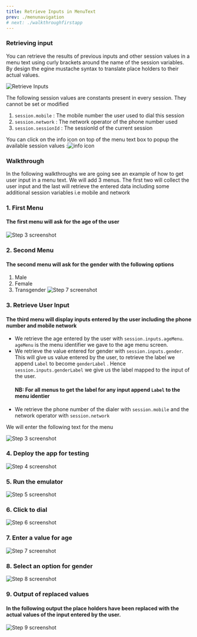 ```yaml
---
title: Retrieve Inputs in MenuText
prev: ./menunavigation
# next: ./walkthroughfirstapp
---
```



###  Retrieving input 
You can retrieve the results of previous inputs and other session values in a menu text using curly brackets around the name of the session variables. By design the egine mustache syntax to translate place holders to their actual values.

![Retrieve Inputs](/assets/images/retrieveinput/retrieveinput.sessionvars.png)

The following  session values are constants present in every session. They cannot be set or modified

1. `session.mobile`  : The mobile number the user used to dial this session
2. `session.network` : The network operator of the phone number used
3. `session.sessionId` : The sessionId of the current session

You can click on the info icon on top of the menu text box to popup the available session values :![info icon](/assets/images/retrieveinput/info.icon.png)


### Walkthrough

In the following walkthroughs we are going see an example of how to get user input in a menu text. We will add 3 menus. The first two will collect the user input and the last will retrieve the entered data including some additional session variables i.e mobile and network
### 1. First Menu
#### The first menu will ask for the age of the user
![Step 3 screenshot](https://images.tango.us/workflows/97267438-0812-4c4a-9717-435fdf470ba5/steps/ccf6e924-0994-45f4-8f83-15fdda96f1d8/a47aa3ad-7dc1-4076-8efa-6c0bbd7ad71c.png?crop=focalpoint&fit=crop&fp-x=0.6250&fp-y=0.3296&fp-z=1.4184&w=1200&mark-x=38&mark-y=235&m64=aHR0cHM6Ly9pbWFnZXMudGFuZ28udXMvc3RhdGljL2JsYW5rLnBuZz9tYXNrPWNvcm5lcnMmYm9yZGVyPTglMkNGRjc0NDImdz0xMTIzJmg9MjMyJmZpdD1jcm9wJmNvcm5lci1yYWRpdXM9MTA%3D)

### 2. Second Menu
#### The second menu will ask for the gender with the following options
1. Male
2. Female
3. Transgender
![Step 7 screenshot](https://images.tango.us/workflows/97267438-0812-4c4a-9717-435fdf470ba5/steps/87321e45-a491-4cf4-a892-ec401dc5c358/1a84e063-fc68-4da9-b254-ab07a9723da9.png?crop=focalpoint&fit=crop&fp-x=0.6250&fp-y=0.3296&fp-z=1.4184&w=1200&mark-x=38&mark-y=235&m64=aHR0cHM6Ly9pbWFnZXMudGFuZ28udXMvc3RhdGljL2JsYW5rLnBuZz9tYXNrPWNvcm5lcnMmYm9yZGVyPTglMkNGRjc0NDImdz0xMTIzJmg9MjMyJmZpdD1jcm9wJmNvcm5lci1yYWRpdXM9MTA%3D)

 
### 3. Retrieve User Input
#### The third menu will display inputs entered by the user including the phone number  and mobile network 

- We retrieve the age entered by the user with `session.inputs.ageMenu`.  `ageMenu` is the menu identifier we gave to the age menu screen.
- We retrieve the value entered for gender with `session.inputs.gender`. This will give us value entered by the user, to retrieve the label we append `Label` to become `genderLabel` . Hence `session.inputs.genderLabel` we give us the label mapped to the input of the user. 
  #### NB:  For all menus to get the label for any input append `Label` to the menu identier
- We retrieve the phone number of the dialer with  `session.mobile` and the network operator with `session.network`
 
 We will enter the following text for the menu


![Step 3 screenshot](https://images.tango.us/workflows/97267438-0812-4c4a-9717-435fdf470ba5/steps/a295fe7a-3b1e-4844-9d0c-bcb192784449/43f55bad-82df-43c5-8fd1-edcc01f9641c.png?crop=focalpoint&fit=crop&fp-x=0.6250&fp-y=0.3296&fp-z=1.4184&w=1200&mark-x=38&mark-y=235&m64=aHR0cHM6Ly9pbWFnZXMudGFuZ28udXMvc3RhdGljL2JsYW5rLnBuZz9tYXNrPWNvcm5lcnMmYm9yZGVyPTglMkNGRjc0NDImdz0xMTIzJmg9MjMyJmZpdD1jcm9wJmNvcm5lci1yYWRpdXM9MTA%3D)

 
### 4. Deploy the app for testing
![Step 4 screenshot](https://images.tango.us/workflows/97267438-0812-4c4a-9717-435fdf470ba5/steps/f7594fd7-c3ee-4831-aaff-e6fa6cf9fa62/bf5603d4-e728-4e6a-afff-f09ea9413cd1.png?crop=focalpoint&fit=crop&fp-x=0.9299&fp-y=0.1450&fp-z=2.7835&w=1200&mark-x=811&mark-y=241&m64=aHR0cHM6Ly9pbWFnZXMudGFuZ28udXMvc3RhdGljL2JsYW5rLnBuZz9tYXNrPWNvcm5lcnMmYm9yZGVyPTglMkNGRjc0NDImdz0zMDkmaD0xMjQmZml0PWNyb3AmY29ybmVyLXJhZGl1cz0xMA%3D%3D)


### 5. Run the emulator
![Step 5 screenshot](https://images.tango.us/workflows/97267438-0812-4c4a-9717-435fdf470ba5/steps/1ff90400-8b6d-4441-9e86-ca66bcaf7ef4/77068b70-3299-47ce-adf5-1ae3ab389cbe.png?crop=focalpoint&fit=crop&fp-x=0.0784&fp-y=0.3402&fp-z=2.2022&w=1200&mark-x=3&mark-y=335&m64=aHR0cHM6Ly9pbWFnZXMudGFuZ28udXMvc3RhdGljL2JsYW5rLnBuZz9tYXNrPWNvcm5lcnMmYm9yZGVyPTglMkNGRjc0NDImdz00MDcmaD04MCZmaXQ9Y3JvcCZjb3JuZXItcmFkaXVzPTEw)


### 6. Click to dial
![Step 6 screenshot](https://images.tango.us/workflows/97267438-0812-4c4a-9717-435fdf470ba5/steps/8870a357-c85b-409b-ae5c-52394117b32a/cf810edf-fa55-4647-9dd0-27c0041c77f9.png?crop=focalpoint&fit=crop&fp-x=0.5000&fp-y=0.8143&fp-z=2.8988&w=1200&mark-x=522&mark-y=297&m64=aHR0cHM6Ly9pbWFnZXMudGFuZ28udXMvc3RhdGljL2JsYW5rLnBuZz9tYXNrPWNvcm5lcnMmYm9yZGVyPTglMkNGRjc0NDImdz0xNTYmaD0xNTYmZml0PWNyb3AmY29ybmVyLXJhZGl1cz0xMA%3D%3D)


### 7. Enter a value for age
![Step 7 screenshot](https://images.tango.us/workflows/97267438-0812-4c4a-9717-435fdf470ba5/steps/55ed5534-10b6-4e60-b3ec-8d4d242a03c4/8a36826e-804d-40eb-859c-cae1d234406a.png?crop=focalpoint&fit=crop&fp-x=0.5000&fp-y=0.2106&fp-z=1.6659&w=1200&mark-x=300&mark-y=235&m64=aHR0cHM6Ly9pbWFnZXMudGFuZ28udXMvc3RhdGljL2JsYW5rLnBuZz9tYXNrPWNvcm5lcnMmYm9yZGVyPTglMkNGRjc0NDImdz02MDAmaD01NyZmaXQ9Y3JvcCZjb3JuZXItcmFkaXVzPTEw)


### 8. Select an option for gender
![Step 8 screenshot](https://images.tango.us/workflows/97267438-0812-4c4a-9717-435fdf470ba5/steps/87afd8e5-fc4e-49cf-af1a-97ea5f4db241/9cf80608-c56f-4eac-8283-cdd214be2fed.png?crop=focalpoint&fit=crop&fp-x=0.5000&fp-y=0.2788&fp-z=1.6659&w=1200&mark-x=300&mark-y=320&m64=aHR0cHM6Ly9pbWFnZXMudGFuZ28udXMvc3RhdGljL2JsYW5rLnBuZz9tYXNrPWNvcm5lcnMmYm9yZGVyPTglMkNGRjc0NDImdz02MDAmaD01NyZmaXQ9Y3JvcCZjb3JuZXItcmFkaXVzPTEw)

 

### 9. Output of replaced values 
#### In the following output the place holders have been replaced with the actual values of the input entered by the user.

![Step 9 screenshot](https://images.tango.us/workflows/97267438-0812-4c4a-9717-435fdf470ba5/steps/ae6dcb8f-7961-4728-9a77-84f948cecb23/329f0325-1712-4982-a24d-557fc6283e57.png?crop=focalpoint&fit=crop&fp-x=0.5000&fp-y=0.3016&fp-z=1.6659&w=1200&mark-x=300&mark-y=347&m64=aHR0cHM6Ly9pbWFnZXMudGFuZ28udXMvc3RhdGljL2JsYW5rLnBuZz9tYXNrPWNvcm5lcnMmYm9yZGVyPTglMkNGRjc0NDImdz02MDAmaD01NyZmaXQ9Y3JvcCZjb3JuZXItcmFkaXVzPTEw)

 
